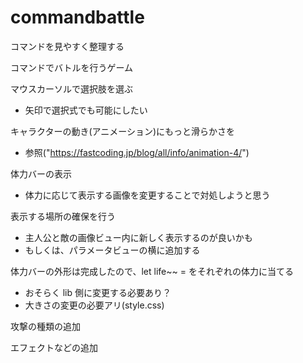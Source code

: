 # commandbattle

コマンドを見やすく整理する

コマンドでバトルを行うゲーム

マウスカーソルで選択肢を選ぶ
 - 矢印で選択式でも可能にしたい

キャラクターの動き(アニメーション)にもっと滑らかさを
 - 参照("https://fastcoding.jp/blog/all/info/animation-4/")

体力バーの表示
 - 体力に応じて表示する画像を変更することで対処しようと思う

 表示する場所の確保を行う
 - 主人公と敵の画像ビュー内に新しく表示するのが良いかも
 - もしくは、パラメータビューの横に追加する

 体力バーの外形は完成したので、let life~~ = をそれぞれの体力に当てる
 - おそらく lib 側に変更する必要あり？
 - 大きさの変更の必要アリ(style.css)
 

攻撃の種類の追加

エフェクトなどの追加
